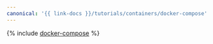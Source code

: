 ```yaml
---
canonical: '{{ link-docs }}/tutorials/containers/docker-compose'
---
```


{% include [docker-compose](../../_tutorials/containers/docker-compose.md) %}

